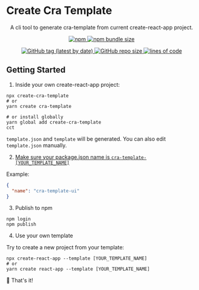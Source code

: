 # Create Cra Template

<p align="center">
A cli tool to generate cra-template from current create-react-app project.
</p>

<p align="center">
  <a href="https://www.npmjs.com/package/create-cra-template">
    <img alt="npm" src="https://img.shields.io/npm/v/create-cra-template?color=slateblue&label=create-cra-template&logo=npm&style=for-the-badge">
    <img alt="npm bundle size" src="https://img.shields.io/bundlephobia/minzip/create-cra-template?color=palegreen&style=for-the-badge">
  </a>
</p>
<p align="center">
  <a href="https://github.com/iamyoki/create-cra-template">
    <img alt="GitHub tag (latest by date)" src="https://img.shields.io/github/v/tag/iamyoki/create-cra-template?color=royalblue&label=github&logo=github&style=for-the-badge">
    <img alt="GitHub repo size" src="https://img.shields.io/github/repo-size/iamyoki/create-cra-template?color=violet&style=for-the-badge">
    <img alt="lines of code" src="https://img.shields.io/tokei/lines/github/iamyoki/create-cra-template?color=gold&style=for-the-badge">
  </a>
</p>

## Getting Started

1. Inside your own create-react-app project:
```shell
npx create-cra-template
# or
yarn create cra-template

# or install globally
yarn global add create-cra-template
cct
```

`template.json` and `template` will be generated. You can also edit `template.json` manually.

2. [Make sure your package.json name is `cra-template-[YOUR_TEMPLATE_NAME]`](https://create-react-app.dev/docs/custom-templates#building-a-template)

Example:
```json
{
  "name": "cra-template-ui"
}
```

3. Publish to npm
```shell
npm login
npm publish
```

4. Use your own template

Try to create a new project from your template:
```shell
npx create-react-app --template [YOUR_TEMPLATE_NAME]
# or
yarn create react-app --template [YOUR_TEMPLATE_NAME]
```

🎉 That's it!